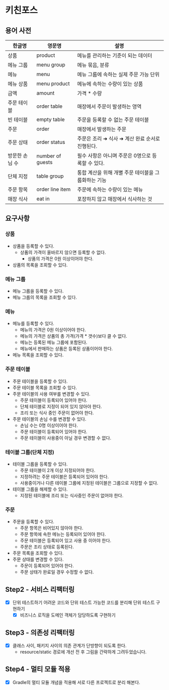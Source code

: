 # 키친포스

## 용어 사전

| 한글명 | 영문명 | 설명 |
| --- | --- | --- |
| 상품 | product | 메뉴를 관리하는 기준이 되는 데이터 |
| 메뉴 그룹 | menu group | 메뉴 묶음, 분류 |
| 메뉴 | menu | 메뉴 그룹에 속하는 실제 주문 가능 단위 |
| 메뉴 상품 | menu product | 메뉴에 속하는 수량이 있는 상품 |
| 금액 | amount | 가격 * 수량 |
| 주문 테이블 | order table | 매장에서 주문이 발생하는 영역 |
| 빈 테이블 | empty table | 주문을 등록할 수 없는 주문 테이블 |
| 주문 | order | 매장에서 발생하는 주문 |
| 주문 상태 | order status | 주문은 조리 ➜ 식사 ➜ 계산 완료 순서로 진행된다. |
| 방문한 손님 수 | number of guests | 필수 사항은 아니며 주문은 0명으로 등록할 수 있다. |
| 단체 지정 | table group | 통합 계산을 위해 개별 주문 테이블을 그룹화하는 기능 |
| 주문 항목 | order line item | 주문에 속하는 수량이 있는 메뉴 |
| 매장 식사 | eat in | 포장하지 않고 매장에서 식사하는 것 |

## 요구사항
### 상품
- 상품을 등록할 수 있다.
  - 상품의 가격이 올바르지 않으면 등록할 수 없다.
    - 상품의 가격은 0원 이상이어야 한다.
- 상품의 목록을 조회할 수 있다.
### 메뉴 그룹
- 메뉴 그룹을 등록할 수 있다.
- 메뉴 그룹의 목록을 조회할 수 있다.
### 메뉴
- 메뉴를 등록할 수 있다.
  - 메뉴의 가격은 0원 이상이어야 한다.
  - 메뉴의 가격은 상품의 총 가격(가격 * 갯수)보다 클 수 없다.
  - 메뉴는 등록된 메뉴 그룹에 포함된다.
  - 메뉴에서 판매하는 상품은 등록된 상품이어야 한다.
- 메뉴 목록을 조회할 수 있다.
### 주문 테이블
- 주문 테이블을 등록할 수 있다.
- 주문 테이블 목록을 조회할 수 있다.
- 주문 테이블의 사용 여부를 변경할 수 있다.
  - 주문 테이블이 등록되어 있어야 한다.
  - 단체 테이블로 지정이 되어 있지 않아야 한다.
  - 조리 또는 식사 중인 주문이 없어야 한다.
- 주문 테이블의 손님 수를 변경할 수 있다.
  - 손님 수는 0명 이상이어야 한다.
  - 주문 테이블이 등록되어 있어야 한다.
  - 주문 테이블이 사용중이 아닐 경우 변경할 수 없다.
### 테이블 그룹(단체 지정)
- 테이블 그룹을 등록할 수 있다.
  - 주문 테이블이 2개 이상 지정되어야 한다.
  - 지정하려는 주문 테이블은 등록되어 있어야 한다.
  - 사용중이거나 다른 테이블 그룹에 지정된 테이블은 그룹으로 지정할 수 없다.
- 테이블 그룹을 해제할 수 있다.
  - 지정된 테이블에 조리 또는 식사중인 주문이 없어야 한다.
### 주문
- 주문을 등록할 수 있다.
  - 주문 항목은 비어있지 않아야 한다.
  - 주문 항목에 속한 메뉴는 등록되어 있어야 한다.
  - 주문 테이블은 등록되어 있고 사용 중 이어야 한다.
  - 주문은 조리 상태로 등록된다.
- 주문 목록을 조회할 수 있다.
- 주문 상태를 변경할 수 있다.
  - 주문이 등록되어 있어야 한다.
  - 주문 상태가 완료일 경우 수정할 수 없다.

## Step2 - 서비스 리팩터링
- [x] 단위 테스트하기 어려운 코드와 단위 테스트 가능한 코드를 분리해 단위 테스트 구현하기 
  - [x] 비즈니스 로직을 도메인 객체가 담당하도록 구현하기

## Step3 - 의존성 리팩터링
- [x] 클래스 사이, 패키지 사이의 의존 관계가 단방향이 되도록 한다.
  - resource/static 경로에 개선 전 후 그림을 간략하게 그려두었습니다.

## Step4 - 멀티 모듈 적용
- [x] Gradle의 멀티 모듈 개념을 적용해 서로 다른 프로젝트로 분리 해본다.
